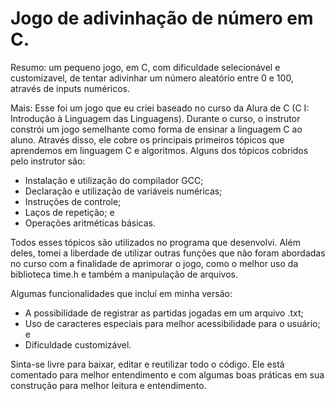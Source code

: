 # Jogo de adivinhação de número em C.
Resumo: um pequeno jogo, em C, com dificuldade selecionável e customizavel, de tentar adivinhar um número aleatório entre 0 e 100, através de inputs numéricos.

Mais: Esse foi um jogo que eu criei baseado no curso da Alura de C (C I: Introdução à Linguagem das Linguagens). Durante o curso, o instrutor constrói um jogo semelhante como forma de ensinar a linguagem C ao aluno. Através disso, ele cobre os principais primeiros tópicos que aprendemos em linguagem C e algoritmos.
Alguns dos tópicos cobridos pelo instrutor são:

- Instalação e utilização do compilador GCC;
- Declaração e utilização de variáveis numéricas;
- Instruções de controle;
- Laços de repetição; e
- Operações aritméticas básicas.

Todos esses tópicos são utilizados no programa que desenvolvi. Além deles, tomei a liberdade de utilizar outras funções que não foram abordadas no curso com a finalidade de aprimorar o jogo, como o melhor uso da biblioteca time.h e também a manipulação de arquivos.

Algumas funcionalidades que incluí em minha versão:
- A possibilidade de registrar as partidas jogadas em um arquivo .txt;
- Uso de caracteres especiais para melhor acessibilidade para o usuário; e
- Dificuldade customizável.

Sinta-se livre para baixar, editar e reutilizar todo o código. Ele está comentado para melhor entendimento e com algumas boas práticas em sua construção para melhor leitura e entendimento.

